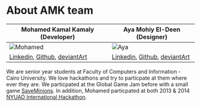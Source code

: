 About AMK team
===========================

| Mohamed Kamal Kamaly (Developer) | Aya Mohiy El-Deen (Designer) |
|--- |--- |
| ![Mohamed](http://fc00.deviantart.net/fs71/f/2014/315/e/9/profile_picture_by_komalo-d8655dz.jpg) | ![Aya](http://fc01.deviantart.net/fs70/f/2014/316/a/9/profile_picture_by_ayahmohiy-d865hkr.jpg) |
| [Linkedin](http://linkedin.com/in/mohamedkamalkamaly), [Github](http://github.com/mohamedkomalo), [deviantArt](http://komalo.deviantart.com) | [Linkedin](http://eg.linkedin.com/pub/aya-mohie-el-deen/40/783/34b), [Github](http://github.com/ayahmohiy), [deviantArt](http://ayahmohiy.deviantart.com) |

We are senior year students at Faculty of Computers and Information - Cairo University. We love hackathons and try to particpate at them where ever they are. We particpated at the Global Game Jam before with a small game [SaveMinions](http://globalgamejam.org/2014/games/saveminions). In addition, Mohamed particpated at both 2013 & 2014 [NYUAD International Hackathon](http://nyuad.nyu.edu/en/news-events/conferences/nyuad-hackathon.html).
